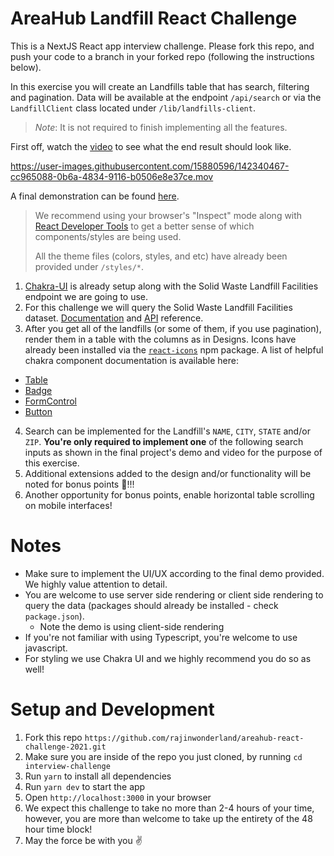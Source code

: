 # AreaHub Landfill React Challenge

This is a NextJS React app interview challenge. Please fork this repo, and push your code to a branch in your forked repo (following the instructions below).

In this exercise you will create an Landfills table that has search, filtering and pagination. Data will be available at the endpoint `/api/search` or via the `LandfillClient` class located under `/lib/landfills-client`.

> _Note_: It is not required to finish implementing all the features.

First off, watch the [video](https://youtu.be/cScpqR9ezfE) to see what the end result should look like.

https://user-images.githubusercontent.com/15880596/142340467-cc965088-0b6a-4834-9116-b0506e8e37ce.mov

A final demonstration can be found [here](https://landfill-frontend-challenge.vercel.app/). 

> We recommend using your browser's "Inspect" mode along with [React Developer Tools](https://chrome.google.com/webstore/detail/react-developer-tools/fmkadmapgofadopljbjfkapdkoienihi?hl=en) to get a better sense of which components/styles are being used. 
>
> All the theme files (colors, styles, and etc) have already been provided under `/styles/*`.

1. [Chakra-UI](https://chakra-ui.com/) is already setup along with the Solid Waste Landfill Facilities endpoint we are going to use.
2. For this challenge we will query the Solid Waste Landfill Facilities dataset. [Documentation](https://hifld-geoplatform.opendata.arcgis.com/datasets/solid-waste-landfill-facilities/explore?location=2.636237%2C-23.657176%2C2.51) and [API](https://services1.arcgis.com/Hp6G80Pky0om7QvQ/ArcGIS/rest/services/Solid_Waste_Landfill_Facilities/FeatureServer/0/query) reference.
3. After you get all of the landfills (or some of them, if you use pagination), render them in a table with the columns as in Designs. Icons have already been installed via the [`react-icons`](https://react-icons.github.io/react-icons) npm package. A list of helpful chakra component documentation is available here:
  - [Table](https://chakra-ui.com/docs/data-display/table)
  - [Badge](https://chakra-ui.com/docs/data-display/badge)
  - [FormControl](https://chakra-ui.com/docs/form/form-control)
  - [Button](https://chakra-ui.com/docs/form/button)
4. Search can be implemented for the Landfill's `NAME`, `CITY`, `STATE` and/or `ZIP`. __You're only required to implement one__ of the following search inputs as shown in the final project's demo and video for the purpose of this exercise.
5. Additional extensions added to the design and/or functionality will be noted for bonus points 🎉!!!
6. Another opportunity for bonus points, enable horizontal table scrolling on mobile interfaces!

# Notes

- Make sure to implement the UI/UX according to the final demo provided. We highly value attention to detail.
- You are welcome to use server side rendering or client side rendering to query the data (packages should already be installed - check `package.json`).
  - Note the demo is using client-side rendering
- If you're not familiar with using Typescript, you're welcome to use javascript.
- For styling we use Chakra UI and we highly recommend you do so as well!

# Setup and Development

1. Fork this repo `https://github.com/rajinwonderland/areahub-react-challenge-2021.git`
2. Make sure you are inside of the repo you just cloned, by running `cd interview-challenge`
3. Run `yarn` to install all dependencies
4. Run `yarn dev` to start the app
5. Open `http://localhost:3000` in your browser
6. We expect this challenge to take no more than 2-4 hours of your time, however, you are more than welcome to take up the entirety of the 48 hour time block!
7. May the force be with you ✌️
